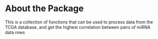 # About the Package

This is a collection of functions that can be used to process data from the TCGA database, and get the highest correlation between pairs of miRNA data rows
